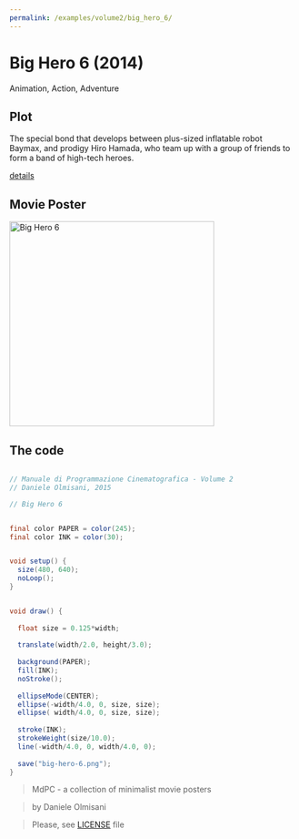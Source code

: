 ```yaml
---
permalink: /examples/volume2/big_hero_6/
---
```

# Big Hero 6 (2014)

Animation, Action, Adventure

## Plot
The special bond that develops between plus-sized inflatable robot Baymax, and prodigy Hiro Hamada, who team up with a group of friends to form a band of high-tech heroes.

[details](https://www.imdb.com/title/tt2245084/)

## Movie Poster
<img src="big-hero-6.png"  width="360px" title="Big Hero 6">


## The code
```java

// Manuale di Programmazione Cinematografica - Volume 2
// Daniele Olmisani, 2015

// Big Hero 6


final color PAPER = color(245);
final color INK = color(30);


void setup() {
  size(480, 640);
  noLoop();
}


void draw() {
  
  float size = 0.125*width;
  
  translate(width/2.0, height/3.0);
  
  background(PAPER);
  fill(INK);
  noStroke();
  
  ellipseMode(CENTER);
  ellipse(-width/4.0, 0, size, size);
  ellipse( width/4.0, 0, size, size);
  
  stroke(INK);
  strokeWeight(size/10.0);
  line(-width/4.0, 0, width/4.0, 0);
  
  save("big-hero-6.png");
}
```

> MdPC - a collection of minimalist movie posters

> by Daniele Olmisani

> Please, see [LICENSE](../../../LICENSE) file

